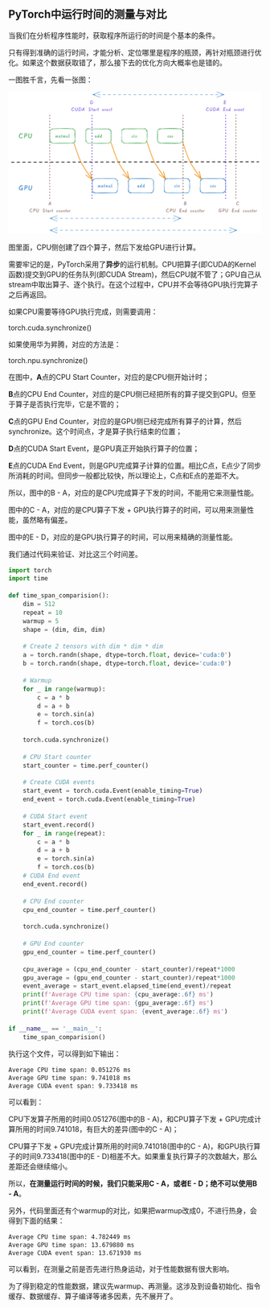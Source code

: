 ## PyTorch中运行时间的测量与对比

当我们在分析程序性能时，获取程序所运行的时间是个基本的条件。

只有得到准确的运行时间，才能分析、定位哪里是程序的瓶颈，再针对瓶颈进行优化。如果这个数据获取错了，那么接下去的优化方向大概率也是错的。

一图胜千言，先看一张图：





![time_span.png](https://github.com/yuchuanwang/docs/blob/main/Assets/time_span.png)



图里面，CPU侧创建了四个算子，然后下发给GPU进行计算。

需要牢记的是，PyTorch采用了**异步**的运行机制。CPU把算子(即CUDA的Kernel函数)提交到GPU的任务队列(即CUDA Stream)，然后CPU就不管了；GPU自己从stream中取出算子、逐个执行。在这个过程中，CPU并不会等待GPU执行完算子之后再返回。

如果CPU需要等待GPU执行完成，则需要调用：

torch.cuda.synchronize()

如果使用华为昇腾，对应的方法是：

torch.npu.synchronize()



在图中，**A**点的CPU Start Counter，对应的是CPU侧开始计时；

**B**点的CPU End Counter，对应的是CPU侧已经把所有的算子提交到GPU。但至于算子是否执行完毕，它是不管的；

**C**点的GPU End Counter，对应的是GPU侧已经完成所有算子的计算，然后synchronize。这个时间点，才是算子执行结束的位置；

**D**点的CUDA Start Event，是GPU真正开始执行算子的位置；

**E**点的CUDA End Event，则是GPU完成算子计算的位置。相比C点，E点少了同步所消耗的时间。但同步一般都比较快，所以理论上，C点和E点的差距不大。

所以，图中的B - A，对应的是CPU完成算子下发的时间，不能用它来测量性能。

图中的C - A，对应的是CPU算子下发 + GPU执行算子的时间，可以用来测量性能，虽然略有偏差。

图中的E - D，对应的是GPU执行算子的时间，可以用来精确的测量性能。

我们通过代码来验证、对比这三个时间差。

```python
import torch 
import time

def time_span_comparision():
    dim = 512
    repeat = 10
    warmup = 5
    shape = (dim, dim, dim)

    # Create 2 tensors with dim * dim * dim
    a = torch.randn(shape, dtype=torch.float, device='cuda:0')
    b = torch.randn(shape, dtype=torch.float, device='cuda:0')

    # Warmup
    for _ in range(warmup):
        c = a * b
        d = a + b
        e = torch.sin(a)
        f = torch.cos(b)

    torch.cuda.synchronize()

    # CPU Start counter
    start_counter = time.perf_counter()

    # Create CUDA events
    start_event = torch.cuda.Event(enable_timing=True)
    end_event = torch.cuda.Event(enable_timing=True)

    # CUDA Start event
    start_event.record()
    for _ in range(repeat):
        c = a * b
        d = a + b
        e = torch.sin(a)
        f = torch.cos(b)
    # CUDA End event
    end_event.record()

    # CPU End counter
    cpu_end_counter = time.perf_counter()

    torch.cuda.synchronize()

    # GPU End counter
    gpu_end_counter = time.perf_counter()

    cpu_average = (cpu_end_counter - start_counter)/repeat*1000
    gpu_average = (gpu_end_counter - start_counter)/repeat*1000
    event_average = start_event.elapsed_time(end_event)/repeat
    print(f'Average CPU time span: {cpu_average:.6f} ms')
    print(f'Average GPU time span: {gpu_average:.6f} ms')
    print(f'Average CUDA event span: {event_average:.6f} ms')

if __name__ == '__main__':
    time_span_comparision()
```

执行这个文件，可以得到如下输出：

```shell
Average CPU time span: 0.051276 ms
Average GPU time span: 9.741018 ms
Average CUDA event span: 9.733418 ms
```

可以看到：

CPU下发算子所用的时间0.051276(图中的B - A)，和CPU算子下发 + GPU完成计算所用的时间9.741018，有巨大的差异(图中的C - A)；

CPU算子下发 + GPU完成计算所用的时间9.741018(图中的C - A)，和GPU执行算子的时间9.733418(图中的E - D)相差不大。如果重复执行算子的次数越大，那么差距还会继续缩小。

所以，**在测量运行时间的时候，我们只能采用C - A，或者E - D；绝不可以使用B - A**。



另外，代码里面还有个warmup的对比，如果把warmup改成0，不进行热身，会得到下面的结果：

```shell
Average CPU time span: 4.782449 ms
Average GPU time span: 13.679880 ms
Average CUDA event span: 13.671930 ms
```

可以看到，在测量之前是否先进行热身运动，对于性能数据有很大影响。

为了得到稳定的性能数据，建议先warmup、再测量。这涉及到设备初始化、指令缓存、数据缓存、算子编译等诸多因素，先不展开了。
















